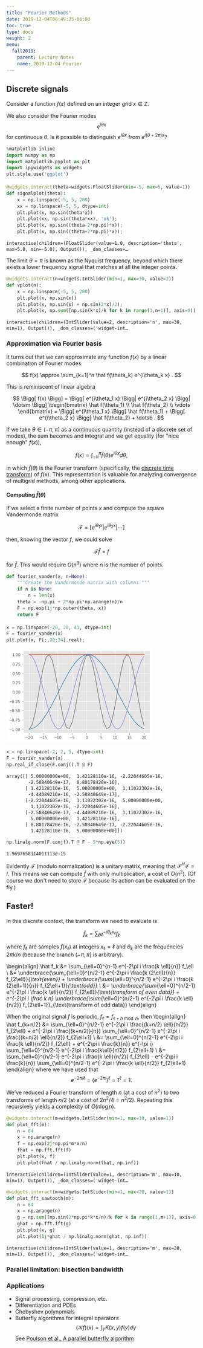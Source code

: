 ```yaml
---
title: "Fourier Methods"
date: 2019-12-04T06:49:25-06:00
toc: true
type: docs
weight: 2
menu:
  fall2019:
    parent: Lecture Notes
    name: 2019-12-04 Fourier
---
```


## Discrete signals

Consider a function $f(x)$ defined on an integer grid $x \in \mathbb Z$.

We also consider the Fourier modes
$$ e^{i\theta x} $$
for continuous $\theta$.
Is it possible to distinguish $e^{i\theta x}$ from $e^{i(\theta+2\pi)x}$?


```python
%matplotlib inline
import numpy as np
import matplotlib.pyplot as plt
import ipywidgets as widgets
plt.style.use('ggplot')

@widgets.interact(theta=widgets.FloatSlider(min=-5, max=5, value=1))
def signalplot(theta):
    x = np.linspace(-5, 5, 200)
    xx = np.linspace(-5, 5, dtype=int)
    plt.plot(x, np.sin(theta*x))
    plt.plot(xx, np.sin(theta*xx), 'ok');
    plt.plot(x, np.sin((theta-2*np.pi)*x));
    plt.plot(x, np.sin((theta+2*np.pi)*x));
```


    interactive(children=(FloatSlider(value=1.0, description='theta', max=5.0, min=-5.0), Output()), _dom_classes=…


The limit $\theta=\pi$ is known as the Nyquist frequency, beyond which there exists a lower frequency signal that matches at all the integer points.


```python
@widgets.interact(n=widgets.IntSlider(min=1, max=30, value=2))
def vplot(n):
    x = np.linspace(-5, 5, 200)
    plt.plot(x, np.sin(x))
    plt.plot(x, np.sin(x) + np.sin(2*x)/2);
    plt.plot(x, np.sum([np.sin(k*x)/k for k in range(1,n+1)], axis=0));
```


    interactive(children=(IntSlider(value=2, description='n', max=30, min=1), Output()), _dom_classes=('widget-int…


### Approximation via Fourier basis

It turns out that we can approximate any function $f(x)$ by a linear combination of Fourier modes

$$ f(x) \approx \sum_{k=1}^n \hat f(\theta_k) e^{i\theta_k x} . $$

This is reminiscent of linear algebra

$$ \Bigg[ f(x) \Bigg] = \Bigg[ e^{i\theta_1 x} \Bigg| e^{i\theta_2 x} \Bigg| \dotsm \Bigg] \begin{bmatrix} \hat f(\theta_1) \\ \hat f(\theta_2) \\ \vdots \end{bmatrix}
= \Bigg[ e^{i\theta_1 x} \Bigg] \hat f(\theta_1) + \Bigg[ e^{i\theta_2 x} \Bigg] \hat f(\theta_2) + \dotsb . $$

If we take $\theta \in (-\pi, \pi]$ as a continuous quantity (instead of a discrete set of modes), the sum becomes and integral and we get equality (for "nice enough" $f(x)$),

$$ f(x) = \int_{-\pi}^\pi \hat f(\theta) e^{i\theta x} d\theta, $$

in which $\hat f(\theta)$ is the Fourier transform (specifically, the [discrete time transform](https://en.wikipedia.org/wiki/Discrete-time_Fourier_transform)) of $f(x)$.  This representation is valuable for analyzing convergence of multigrid methods, among other applications.

#### Computing $\hat f(\theta)$

If we select a finite number of points $x$ and compute the square Vandermonde matrix

$$ \mathcal F = \Bigg[ e^{i\theta_1 x} \Bigg| e^{i\theta_2 x} \Bigg| \dotsm \Bigg] $$

then, knowing the vector $f$, we could solve

$$ \mathcal F \hat f = f $$

for $\hat f$.  This would require $O(n^3)$ where $n$ is the number of points.


```python
def fourier_vander(x, n=None):
    """Create the Vandermonde matrix with columns """
    if n is None:
        n = len(x)
    theta = -np.pi + 2*np.pi*np.arange(n)/n
    F = np.exp(1j*np.outer(theta, x))
    return F

x = np.linspace(-20, 20, 41, dtype=int)
F = fourier_vander(x)
plt.plot(x, F[:,20:24].real);
```


![png](./lecture_5_0.png)



```python
x = np.linspace(-2, 2, 5, dtype=int)
F = fourier_vander(x)
np.real_if_close(F.conj().T @ F)
```




    array([[ 5.00000000e+00,  1.42128110e-16, -2.22044605e-16,
            -2.58840649e-17,  8.88178420e-16],
           [ 1.42128110e-16,  5.00000000e+00,  1.11022302e-16,
            -4.44089210e-16, -2.58840649e-17],
           [-2.22044605e-16,  1.11022302e-16,  5.00000000e+00,
             1.11022302e-16, -2.22044605e-16],
           [-2.58840649e-17, -4.44089210e-16,  1.11022302e-16,
             5.00000000e+00,  1.42128110e-16],
           [ 8.88178420e-16, -2.58840649e-17, -2.22044605e-16,
             1.42128110e-16,  5.00000000e+00]])




```python
np.linalg.norm(F.conj().T @ F - 5*np.eye(5))
```




    1.9697658314011113e-15



Evidently $\mathcal F$ (modulo normalization) is a unitary matrix, meaning that $\mathcal F^H \mathcal F = I$.  This means we can compute $\hat f$ with only multiplication, a cost of $O(n^2)$.  (Of course we don't need to store $\mathcal F$ because its action can be evaluated on the fly.)

## Faster!

In this discrete context, the transform we need to evaluate is

$$ \hat f_k = \sum_\ell e^{-i\theta_k x_\ell} f_\ell $$

where $f_\ell$ are samples $f(x_\ell)$ at integers $x_\ell = \ell$ and $\theta_k$ are the frequencies $2 \pi k/n$ (because the branch $(-\pi, \pi]$ is arbitrary).

\begin{align}
\hat f_k &= \sum_{\ell=0}^{n-1} e^{-2\pi i \frac{k \ell}{n}} f_\ell \\
 &= \underbrace{\sum_{\ell=0}^{n/2-1} e^{-2\pi i \frac{k (2\ell)}{n}} f_{2\ell}}_{\text{even}} +
 \underbrace{\sum_{\ell=0}^{n/2-1} e^{-2\pi i \frac{k (2\ell+1)}{n}} f_{2\ell+1}}_{\text{odd}} \\
 &= \underbrace{\sum_{\ell=0}^{n/2-1} e^{-2\pi i \frac{k \ell}{n/2}} f_{2\ell}}_{\text{transform of even data}} + e^{-2\pi i \frac k n} \underbrace{\sum_{\ell=0}^{n/2-1} e^{-2\pi i \frac{k \ell}{n/2}} f_{2\ell+1}}_{\text{transform of odd data}}
\end{align}

When the original signal $f$ is periodic, $f_{\ell} = f_{\ell + n \bmod n}$, then
\begin{align}
\hat f_{k+n/2} &= \sum_{\ell=0}^{n/2-1} e^{-2\pi i \frac{(k+n/2) \ell}{n/2}} f_{2\ell} + e^{-2\pi i \frac{(k+n/2)}{n}} \sum_{\ell=0}^{n/2-1} e^{-2\pi i \frac{(k+n/2) \ell}{n/2}} f_{2\ell+1} \\
&= \sum_{\ell=0}^{n/2-1} e^{-2\pi i \frac{k \ell}{n/2}} f_{2\ell} + e^{-2\pi i \frac{k}{n}} e^{-\pi i} \sum_{\ell=0}^{n/2-1} e^{-2\pi i \frac{k\ell}{n/2}} f_{2\ell+1} \\
&= \sum_{\ell=0}^{n/2-1} e^{-2\pi i \frac{k \ell}{n/2}} f_{2\ell} - e^{-2\pi i \frac{k}{n}} \sum_{\ell=0}^{n/2-1} e^{-2\pi i \frac{k \ell}{n/2}} f_{2\ell+1}
\end{align}
where we have used that
$$ e^{-2\pi i \ell} = \Big( e^{-2\pi i} \Big)^\ell = 1^\ell = 1 .$$

We've reduced a Fourier transform of length $n$ (at a cost of $n^2$) to two transforms of length $n/2$ (at a cost of $2 n^2/4 = n^2/2$).
Repeating this recursively yields a complexity of $O(n\log n)$.


```python
@widgets.interact(m=widgets.IntSlider(min=1, max=10, value=1))
def plot_fft(m):
    n = 64
    x = np.arange(n)
    f = np.exp(2j*np.pi*m*x/n)
    fhat = np.fft.fft(f)
    plt.plot(x, f)
    plt.plot(fhat / np.linalg.norm(fhat, np.inf))
```


    interactive(children=(IntSlider(value=1, description='m', max=10, min=1), Output()), _dom_classes=('widget-int…



```python
@widgets.interact(m=widgets.IntSlider(min=1, max=20, value=1))
def plot_fft_sawtooth(m):
    n = 64
    x = np.arange(n)
    g = np.sum([np.sin(2*np.pi*k*x/n)/k for k in range(1,m+1)], axis=0)
    ghat = np.fft.fft(g)
    plt.plot(x, g)
    plt.plot(1j*ghat / np.linalg.norm(ghat, np.inf))
```


    interactive(children=(IntSlider(value=1, description='m', max=20, min=1), Output()), _dom_classes=('widget-int…


### Parallel limitation: bisection bandwidth

### Applications

* Signal processing, compression, etc.
* Differentiation and PDEs
* Chebyshev polynomials
* Butterfly algorithms for integral operators
$$ (\mathcal K f)(x) = \int_{Y} K(x,y) f(y) dy $$
See [Poulson et al., A parallel butterfly algorithm](https://math.mit.edu/icg/papers/butterfly-parallel.pdf)
